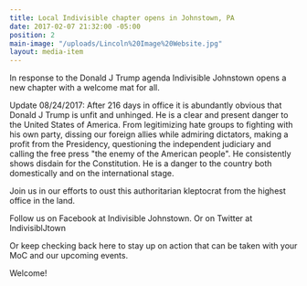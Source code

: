 ```yaml
---
title: Local Indivisible chapter opens in Johnstown, PA
date: 2017-02-07 21:32:00 -05:00
position: 2
main-image: "/uploads/Lincoln%20Image%20Website.jpg"
layout: media-item
---
```


In response to the Donald J Trump agenda Indivisible Johnstown opens a new chapter with a welcome mat for all.

Update 08/24/2017: 
After 216 days in office it is abundantly obvious that Donald J Trump is unfit and unhinged.  He is a clear and present danger to the United States of America.  From legitimizing hate groups to fighting with his own party, dissing our foreign allies while admiring dictators, making a profit from the Presidency, questioning the independent judiciary and calling the free press "the enemy of the American people".  He consistently shows disdain for the Constitution.  He is a danger to the country both domestically and on the international stage.

Join us in our efforts to oust this authoritarian kleptocrat from the highest office in the land.

Follow us on Facebook at Indivisible Johnstown.
Or on Twitter at IndivisiblJtown

Or keep checking back here to stay up on action that can be taken with your MoC and our upcoming events.

Welcome!

